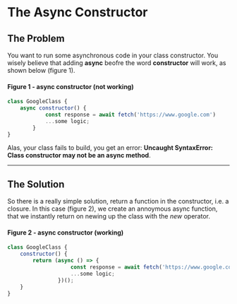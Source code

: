 # The Async Constructor

## The Problem
You want to run some asynchronous code in your class constructor. You wisely believe that adding **async** beofre the word **constructor** will work, as shown below (figure 1).

#### Figure 1 - async constructor (not working)
```javascript
class GoogleClass {
    async constructor() {
            const response = await fetch('https://www.google.com')
            ...some logic;
        }
}
```

Alas, your class fails to build, you get an error: **Uncaught SyntaxError: Class constructor may not be an async method**.

---

## The Solution

So there is a really simple solution, return a function in the constructor, i.e. a closure. In this case (figure 2), we create an annoymous async function, that we instantly return on newing up the class with the *new* operator.

#### Figure 2 - async constructor (working)
```javascript
class GoogleClass {
    constructor() {
        return (async () => {
                    const response = await fetch('https://www.google.com')
                    ...some logic;
                })();
    }
}
```